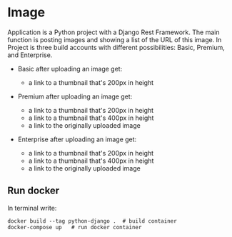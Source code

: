 # Image

Application is a Python project with a Django Rest Framework. 
The main function is posting images and showing a list of the URL of this image. 
In Project is three build accounts with different possibilities: Basic, Premium, and Enterprise.

- Basic after uploading an image get:
    -  a link to a thumbnail that's 200px in height

- Premium after uploading an image get:
    - a link to a thumbnail that's 200px in height
    - a link to a thumbnail that's 400px in height
    - a link to the originally uploaded image

- Enterprise after uploading an image get:
    - a link to a thumbnail that's 200px in height
    - a link to a thumbnail that's 400px in height
    - a link to the originally uploaded image

## Run docker
In terminal write:
```
docker build --tag python-django .  # build container
docker-compose up   # run docker container
```


